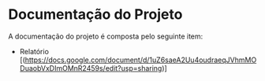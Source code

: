 # Documentação do Projeto

A documentação do projeto é composta pelo seguinte item:
 - Relatório [(https://docs.google.com/document/d/1uZ6saeA2Uu4oudraeqJVhmMODuaobVxDImOMnR2459s/edit?usp=sharing)]
